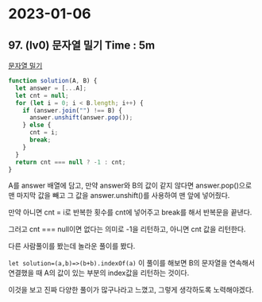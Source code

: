 # 2023-01-06

## 97. (lv0) 문자열 밀기 Time : 5m

[문자열 밀기](https://school.programmers.co.kr/learn/courses/30/lessons/120921)

```js
function solution(A, B) {
  let answer = [...A];
  let cnt = null;
  for (let i = 0; i < B.length; i++) {
    if (answer.join("") !== B) {
      answer.unshift(answer.pop());
    } else {
      cnt = i;
      break;
    }
  }
  return cnt === null ? -1 : cnt;
}
```

A를 answer 배열에 담고, 만약 answer와 B의 값이 같지 않다면 answer.pop()으로 맨 마지막 값을 빼고 그 값을 answer.unshift()를 사용하여 맨 앞에 넣어줬다.

만약 아니면 cnt = i로 반복한 횟수를 cnt에 넣어주고 break를 해서 반복문을 끝낸다.

그러고 cnt === null이면 없다는 의미로 -1을 리턴하고, 아니면 cnt 값을 리턴한다.

다른 사람풀이를 봤는데 놀라운 풀이를 봤다.

`let solution=(a,b)=>(b+b).indexOf(a)` 이 풀이를 해보면 B의 문자열을 연속해서 연결했을 때 A의 값이 있는 부분의 index값을 리턴하는 것이다.

이것을 보고 진짜 다양한 풀이가 많구나라고 느꼈고, 그렇게 생각하도록 노력해야겠다.
